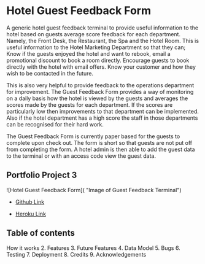 # Hotel Guest Feedback Form

A generic hotel guest feedback terminal to provide useful information to the hotel based on guests average score feedback for each department. Namely, the Front Desk, the Restaurant, the Spa and the Hotel Room.
This is useful information to the Hotel Marketing Department so that they can;
Know if the guests enjoyed the hotel and want to rebook, email a promotional discount to book a room directly.
Encourage guests to book directly with the hotel with email offers.
Know your customer and how they wish to be contacted in the future.

This is also very helpful to provide feedback to the operations department for improvement.
The Guest Feedback Form provides a way of monitoring on a daily basis how the hotel is viewed by the guests and averages the scores made by the guests for each department.
If the scores are particularly low then improvements to that department can be implemented.
Also if the hotel department has a high score the staff in those departments can be recognised for their hard work.

The Guest Feedback Form is currently paper based for the guests to complete upon check out. The form is short so that guests are not put off from completing the form. A hotel admin is then able to add the guest data to the terminal or with an access code view the guest data.

## Portfolio Project 3

![Hotel Guest Feedback Form]( "Image of Guest Feedback Terminal")

- [Github Link](https://github.com/estii20/guest_feedback)

- [Heroku Link](https://heroku.com)

## Table of contents

How it works
2. Features
3. Future Features
4. Data Model
5. Bugs
6. Testing
7. Deployment
8. Credits
9. Acknowledgements

